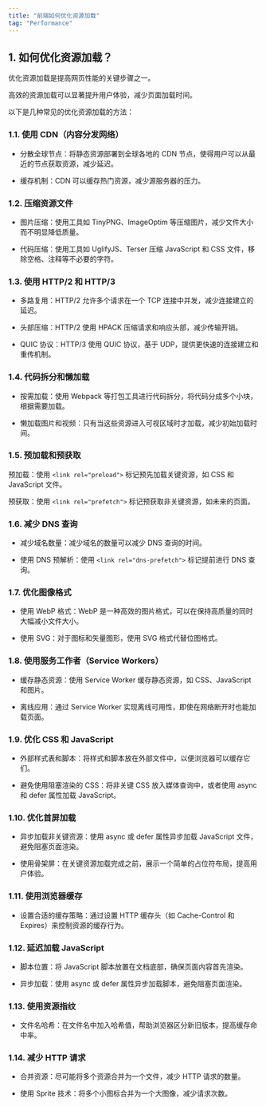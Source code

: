 ```yaml
---
title: "前端如何优化资源加载"
tag: "Performance"
---
```


## 1. 如何优化资源加载？

优化资源加载是提高网页性能的关键步骤之一。

高效的资源加载可以显著提升用户体验，减少页面加载时间。

以下是几种常见的优化资源加载的方法：

### 1.1. 使用 CDN（内容分发网络）

- 分散全球节点：将静态资源部署到全球各地的 CDN 节点，使得用户可以从最近的节点获取资源，减少延迟。

- 缓存机制：CDN 可以缓存热门资源，减少源服务器的压力。

### 1.2. 压缩资源文件

- 图片压缩：使用工具如 TinyPNG、ImageOptim 等压缩图片，减少文件大小而不明显降低质量。

- 代码压缩：使用工具如 UglifyJS、Terser 压缩 JavaScript 和 CSS 文件，移除空格、注释等不必要的字符。

### 1.3. 使用 HTTP/2 和 HTTP/3

- 多路复用：HTTP/2 允许多个请求在一个 TCP 连接中并发，减少连接建立的延迟。

- 头部压缩：HTTP/2 使用 HPACK 压缩请求和响应头部，减少传输开销。

- QUIC 协议：HTTP/3 使用 QUIC 协议，基于 UDP，提供更快速的连接建立和重传机制。

### 1.4. 代码拆分和懒加载

- 按需加载：使用 Webpack 等打包工具进行代码拆分，将代码分成多个小块，根据需要加载。

- 懒加载图片和视频：只有当这些资源进入可视区域时才加载，减少初始加载时间。

### 1.5. 预加载和预获取

预加载：使用 `<link rel="preload">` 标记预先加载关键资源，如 CSS 和 JavaScript 文件。

预获取：使用 `<link rel="prefetch">` 标记预获取非关键资源，如未来的页面。

### 1.6. 减少 DNS 查询

- 减少域名数量：减少域名的数量可以减少 DNS 查询的时间。

- 使用 DNS 预解析：使用 `<link rel="dns-prefetch">` 标记提前进行 DNS 查询。

### 1.7. 优化图像格式

- 使用 WebP 格式：WebP 是一种高效的图片格式，可以在保持高质量的同时大幅减小文件大小。

- 使用 SVG：对于图标和矢量图形，使用 SVG 格式代替位图格式。

### 1.8. 使用服务工作者（Service Workers）

- 缓存静态资源：使用 Service Worker 缓存静态资源，如 CSS、JavaScript 和图片。

- 离线应用：通过 Service Worker 实现离线可用性，即使在网络断开时也能加载页面。

### 1.9. 优化 CSS 和 JavaScript

- 外部样式表和脚本：将样式和脚本放在外部文件中，以便浏览器可以缓存它们。

- 避免使用阻塞渲染的 CSS：将非关键 CSS 放入媒体查询中，或者使用 async 和 defer 属性加载 JavaScript。

### 1.10. 优化首屏加载

- 异步加载非关键资源：使用 async 或 defer 属性异步加载 JavaScript 文件，避免阻塞页面渲染。

- 使用骨架屏：在关键资源加载完成之前，展示一个简单的占位符布局，提高用户体验。

### 1.11. 使用浏览器缓存

- 设置合适的缓存策略：通过设置 HTTP 缓存头（如 Cache-Control 和 Expires）来控制资源的缓存行为。

### 1.12. 延迟加载 JavaScript

- 脚本位置：将 JavaScript 脚本放置在文档底部，确保页面内容首先渲染。

- 异步加载：使用 async 或 defer 属性异步加载脚本，避免阻塞页面渲染。

### 1.13. 使用资源指纹

- 文件名哈希：在文件名中加入哈希值，帮助浏览器区分新旧版本，提高缓存命中率。

### 1.14. 减少 HTTP 请求

- 合并资源：尽可能将多个资源合并为一个文件，减少 HTTP 请求的数量。

- 使用 Sprite 技术：将多个小图标合并为一个大图像，减少请求次数。
